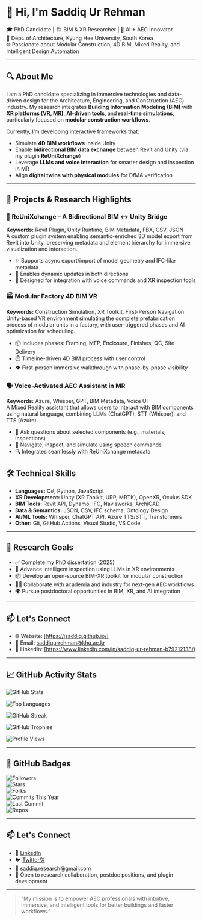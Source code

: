 # 👋 Hi, I'm Saddiq Ur Rehman

🎓 PhD Candidate | 🏗️ BIM & XR Researcher | 🧠 AI + AEC Innovator  
📍 Dept. of Architecture, Kyung Hee University, South Korea  
🌐 Passionate about Modular Construction, 4D BIM, Mixed Reality, and Intelligent Design Automation  

---

## 🔍 About Me

I am a PhD candidate specializing in immersive technologies and data-driven design for the Architecture, Engineering, and Construction (AEC) industry. My research integrates **Building Information Modeling (BIM)** with **XR platforms (VR, MR)**, **AI-driven tools**, and **real-time simulations**, particularly focused on **modular construction workflows**.

Currently, I’m developing interactive frameworks that:

- Simulate **4D BIM workflows** inside Unity
- Enable **bidirectional BIM data exchange** between Revit and Unity (via my plugin **ReUniXchange**)
- Leverage **LLMs and voice interaction** for smarter design and inspection in MR
- Align **digital twins with physical modules** for DfMA verification

---

## 🧩 Projects & Research Highlights

### 🔧 ReUniXchange – A Bidirectional BIM ↔ Unity Bridge  
**Keywords:** Revit Plugin, Unity Runtime, BIM Metadata, FBX, CSV, JSON  
A custom plugin system enabling semantic-enriched 3D model export from Revit into Unity, preserving metadata and element hierarchy for immersive visualization and interaction.

- ✨ Supports async export/import of model geometry and IFC-like metadata
- 🔁 Enables dynamic updates in both directions
- 🧠 Designed for integration with voice commands and XR inspection tools

### 🏭 Modular Factory 4D BIM VR  
**Keywords:** Construction Simulation, XR Toolkit, First-Person Navigation  
Unity-based VR environment simulating the complete prefabrication process of modular units in a factory, with user-triggered phases and AI optimization for scheduling.

- 📦 Includes phases: Framing, MEP, Enclosure, Finishes, QC, Site Delivery
- ⏱️ Timeline-driven 4D BIM process with user control
- 👁️ First-person immersive walkthrough with phase-by-phase visibility

### 🗣️ Voice-Activated AEC Assistant in MR  
**Keywords:** Azure, Whisper, GPT, BIM Metadata, Voice UI  
A Mixed Reality assistant that allows users to interact with BIM components using natural language, combining LLMs (ChatGPT), STT (Whisper), and TTS (Azure).

- 🎤 Ask questions about selected components (e.g., materials, inspections)
- 🧭 Navigate, inspect, and simulate using speech commands
- 🔍 Integrates seamlessly with ReUniXchange metadata

## 🛠️ Technical Skills

- **Languages:** C#, Python, JavaScript
- **XR Development:** Unity (XR Toolkit, URP, MRTK), OpenXR, Oculus SDK  
- **BIM Tools:** Revit API, Dynamo, IFC, Navisworks, ArchiCAD 
- **Data & Semantics:** JSON, CSV, IFC schema, Ontology Design  
- **AI/ML Tools:** Whisper, ChatGPT API, Azure TTS/STT, Transformers  
- **Other:** Git, GitHub Actions, Visual Studio, VS Code

---
## 🧪 Research Goals

- ✅ Complete my PhD dissertation (2025)  
- 🧪 Advance intelligent inspection using LLMs in XR environments  
- 📦 Develop an open-source BIM-XR toolkit for modular construction  
- 🧑‍🏫 Collaborate with academia and industry for next-gen AEC workflows  
- 🌍 Pursue postdoctoral opportunities in BIM, XR, and AI integration

---

## 📫 Let's Connect

- 🌐 Website: [https://isaddiq.github.io/]
- 📧 Email: saddiqurrehman@khu.ac.kr
- 🔗 LinkedIn: [https://www.linkedin.com/in/saddiq-ur-rehman-b79212138/)

---

## 📈 GitHub Activity Stats

![GitHub Stats](https://github-readme-stats.vercel.app/api?username=isaddiq&show_icons=true&theme=default&count_private=true&hide_title=false)

![Top Languages](https://github-readme-stats.vercel.app/api/top-langs/?username=isaddiq&layout=compact&theme=default&langs_count=8)

![GitHub Streak](https://streak-stats.demolab.com?user=isaddiq&theme=default)

![GitHub Trophies](https://github-profile-trophy.vercel.app/?username=isaddiq&theme=flat&column=7&no-frame=true)

![Profile Views](https://komarev.com/ghpvc/?username=isaddiq&color=blueviolet)

---

## 🔖 GitHub Badges

![Followers](https://img.shields.io/github/followers/isaddiq?label=Follow&style=social)  
![Stars](https://img.shields.io/github/stars/isaddiq?style=social)  
![Forks](https://img.shields.io/github/forks/isaddiq?style=social)  
![Commits This Year](https://img.shields.io/github/commit-activity/y/isaddiq/isaddiq)  
![Last Commit](https://img.shields.io/github/last-commit/isaddiq/isaddiq)  
![Repos](https://img.shields.io/badge/Public%20Repos-🌐%20Check%20Profile-informational)

---

## 📫 Let's Connect

- 🔗 [LinkedIn](https://linkedin.com/in/saddiq-ur-rehman)  
- 🐦 [Twitter/X](https://twitter.com/saddiq_ur)  
- 📧 saddiq.research@gmail.com  
- 💬 Open to research collaboration, postdoc positions, and plugin development

---

> “My mission is to empower AEC professionals with intuitive, immersive, and intelligent tools for better buildings and faster workflows.”

